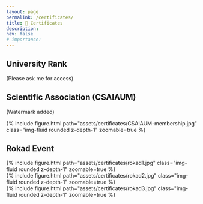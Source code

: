 ```yaml
---
layout: page
permalink: /certificates/
title: 📄 Certificates
description:
nav: false
# importance: 
---
```



## University Rank
(Please ask me for access)

## Scientific Association (CSAIAUM)
(Watermark added)

<div class="row mt-3" style='width:550px'>
    <div class="col-sm mt-3 mt-md-0">
        {% include figure.html path="assets/certificates/CSAIAUM-membership.jpg" class="img-fluid rounded z-depth-1" zoomable=true %}
    </div>
</div>

## Rokad Event
 

<div class="row mt-3">
    <div class="col-sm mt-3 mt-md-0">
        {% include figure.html path="assets/certificates/rokad1.jpg" class="img-fluid rounded z-depth-1" zoomable=true %}
    </div>
    <div class="col-sm mt-3 mt-md-0">
        {% include figure.html path="assets/certificates/rokad2.jpg" class="img-fluid rounded z-depth-1" zoomable=true %}
    </div>    
    <div class="col-sm mt-3 mt-md-0">
        {% include figure.html path="assets/certificates/rokad3.jpg" class="img-fluid rounded z-depth-1" zoomable=true %}
    </div>        
</div>
